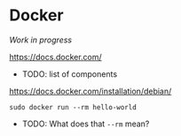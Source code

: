 Docker
======

_Work in progress_

https://docs.docker.com/

- TODO: list of components

https://docs.docker.com/installation/debian/


    sudo docker run --rm hello-world

- TODO: What does that `--rm` mean?


